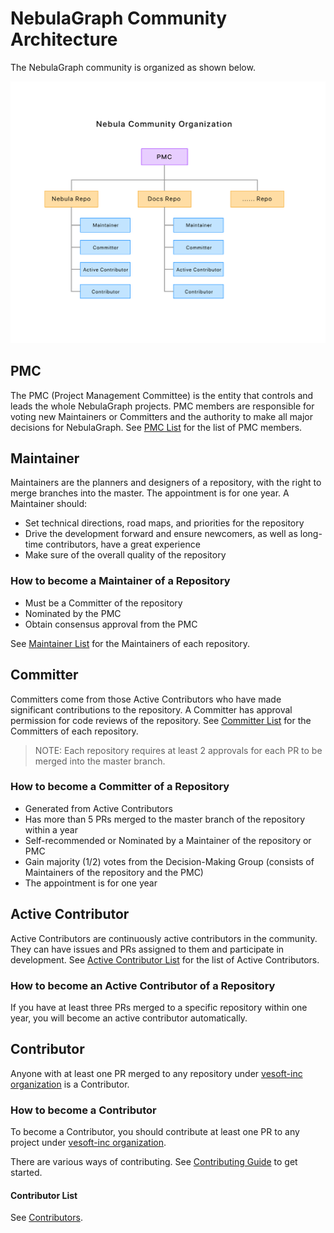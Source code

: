 # NebulaGraph Community Architecture

The NebulaGraph community is organized as shown below.

![Nebula Community Architecture](./images/structure.png)

## PMC

The PMC (Project Management Committee) is the entity that controls and leads the whole NebulaGraph projects.
PMC members are responsible for voting new Maintainers or Committers and the authority to make all major decisions for NebulaGraph. See [PMC List](./pmc-list.md) for the list of PMC members.

## Maintainer

Maintainers are the planners and designers of a repository, with the right to merge branches into the master. The appointment is for one year. A Maintainer should:

- Set technical directions, road maps, and priorities for the repository
- Drive the development forward and ensure newcomers, as well as long-time contributors, have a great experience
- Make sure of the overall quality of the repository

### How to become a Maintainer of a Repository

- Must be a Committer of the repository
- Nominated by the PMC
- Obtain consensus approval from the PMC

See [Maintainer List](./maintainer-list.md) for the Maintainers of each repository.

## Committer

Committers come from those Active Contributors who have made significant contributions to the repository. A Committer has approval permission for code reviews of the repository. See [Committer List](./committer-list.md) for the Committers of each repository.

> NOTE: Each repository requires at least 2 approvals for each PR to be merged into the master branch.

### How to become a Committer of a Repository

- Generated from Active Contributors
- Has more than 5 PRs merged to the master branch of the repository within a year
- Self-recommended or Nominated by a Maintainer of the repository or PMC
- Gain majority (1/2) votes from the Decision-Making Group (consists of Maintainers of the repository and the PMC)
- The appointment is for one year

## Active Contributor

Active Contributors are continuously active contributors in the community. They can have issues and PRs assigned to them and participate in development. See [Active Contributor List](active-contributor-list.md) for the list of Active Contributors.

### How to become an Active Contributor of a Repository

If you have at least three PRs merged to a specific repository within one year, you will become an active contributor automatically.

## Contributor

Anyone with at least one PR merged to any repository under [vesoft-inc organization](https://github.com/vesoft-inc) is a Contributor.

### How to become a Contributor

To become a Contributor, you should contribute at least one PR to any project under [vesoft-inc organization](https://github.com/vesoft-inc).

There are various ways of contributing. See [Contributing Guide](../docs/manual-EN/4.contributions/how-to-contribute.md) to get started.

#### Contributor List

See [Contributors](./contributor-list.md).
